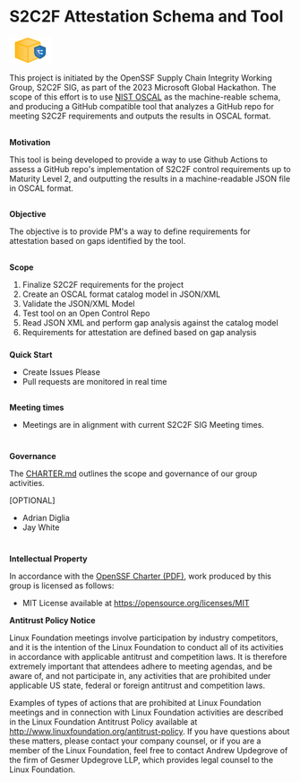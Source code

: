 # **S2C2F Attestation Schema and Tool**

<img alt="secure package icon" src="images/secure-package-icon.png" width=15%>

This project is initiated by the OpenSSF Supply Chain Integrity Working Group, S2C2F SIG, as part of the 2023 Microsoft Global Hackathon. The scope of this effort is to use [NIST OSCAL](https://pages.nist.gov/OSCAL/) as the machine-reable schema, and producing a GitHub compatible tool that analyzes a GitHub repo for meeting S2C2F requirements and outputs the results in OSCAL format.


## 
**Motivation**

This tool is being developed to provide a way to use Github Actions to assess a GitHub repo's implementation of S2C2F control requirements up to Maturity Level 2, and outputting the results in a machine-readable JSON file in OSCAL format. 


## 
**Objective**

The objective is to provide PM's a way to define requirements for attestation based on gaps identified by the tool. 


## 
**Scope**

1. Finalize S2C2F requirements for the project
2. Create an OSCAL format catalog model in JSON/XML
3. Validate the JSON/XML Model
4. Test tool on an Open Control Repo
5. Read JSON XML and perform gap analysis against the catalog model
5. Requirements for attestation are defined based on gap analysis


### 
**Quick Start**

*   Create Issues Please
*   Pull requests are monitored in real time

## 
**Meeting times**

*   Meetings are in alignment with current S2C2F SIG Meeting times.

# 
**Governance**

The [CHARTER.md](https://github.com/ossf/S2C2F-attestation-schema-and-tool/blob/main/CHARTER.md) outlines the scope and governance of our group activities.


[OPTIONAL]
*   Adrian Diglia 
*   Jay White

#
**Intellectual Property**

In accordance with the [OpenSSF Charter (PDF)](https://charter.openssf.org/), work produced by this group is licensed as follows:

* MIT License available at https://opensource.org/licenses/MIT


**Antitrust Policy Notice**

Linux Foundation meetings involve participation by industry competitors, and it is the intention of the Linux Foundation to conduct all of its activities in accordance with applicable antitrust and competition laws. It is therefore extremely important that attendees adhere to meeting agendas, and be aware of, and not participate in, any activities that are prohibited under applicable US state, federal or foreign antitrust and competition laws.

Examples of types of actions that are prohibited at Linux Foundation meetings and in connection with Linux Foundation activities are described in the Linux Foundation Antitrust Policy available at http://www.linuxfoundation.org/antitrust-policy. If you have questions about these matters, please contact your company counsel, or if you are a member of the Linux Foundation, feel free to contact Andrew Updegrove of the firm of Gesmer Updegrove LLP, which provides legal counsel to the Linux Foundation.
